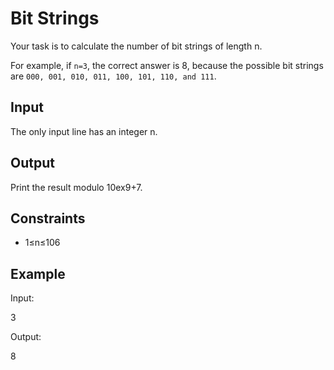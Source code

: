 # Bit Strings

Your task is to calculate the number of bit strings of length n.

For example, if `n=3`, the correct answer is 8, because the possible bit strings are `000, 001, 010, 011, 100, 101, 110, and 111`.

## Input

The only input line has an integer n.

## Output

Print the result modulo 10ex9+7.


## Constraints

* 1≤n≤106

## Example

Input:

3

Output:

8


